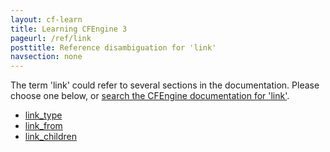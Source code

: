 ```yaml
---
layout: cf-learn
title: Learning CFEngine 3
pageurl: /ref/link
posttitle: Reference disambiguation for 'link'
navsection: none
---
```


The term 'link' could refer to several sections in the documentation. Please choose one below, or
[search the CFEngine documentation for 'link'](http://cfengine.com/docs/3.5/search.html?q=link).

- [link_type](http://cfengine.com/docs/3.5/reference-promise-types-files.html#link_type)
- [link_from](http://cfengine.com/docs/3.5/reference-promise-types-files.html#link_from)
- [link_children](http://cfengine.com/docs/3.5/reference-promise-types-files.html#link_children)
